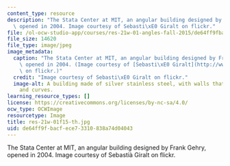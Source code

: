 ```yaml
---
content_type: resource
description: "The Stata Center at MIT, an angular building designed by Frank Gehry,\
  \ opened in 2004. Image courtesy of Sebasti\xE0 Giralt on flickr."
file: /ol-ocw-studio-app/courses/res-21w-01-angles-fall-2015/de64ff9fbacfece73310838a74d04043_res-21w-01f15-th.jpg
file_size: 14620
file_type: image/jpeg
image_metadata:
  caption: "The Stata Center at MIT, an angular building designed by Frank Gehry,\
    \ opened in 2004. (Image courtesy of [Sebasti\xE0 Giralt](http://www.flickr.com/photos/sebastiagiralt/3145900480/)\
    \ on flickr.)"
  credit: "Image courtesy of Sebasti\xE0 Giralt on flickr."
  image-alt: A building made of silver stainless steel, with walls that slope in angles
    and curves.
learning_resource_types: []
license: https://creativecommons.org/licenses/by-nc-sa/4.0/
ocw_type: OCWImage
resourcetype: Image
title: res-21w-01f15-th.jpg
uid: de64ff9f-bacf-ece7-3310-838a74d04043
---
```

The Stata Center at MIT, an angular building designed by Frank Gehry, opened in 2004. Image courtesy of Sebastià Giralt on flickr.